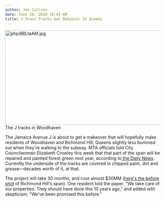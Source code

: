 ```yaml
---
author: Jen Carlson
date: June 18, 2010 10:43 AM
title: J Train Tracks Get Makeover In Queens
---
```


<p><span class="mt-enclosure mt-enclosure-image" style="display: inline;"> <img alt="phpdBlLtaAM.jpg" src="https://web.archive.org/web/20110811064337im_/http://gothamist.com/attachments/arts_jen/phpdBlLtaAM.jpg" width="626" height="306" class="image-none"> </span><br>
<span class="photo_caption">The J tracks in Woodhaven</span></p>

<p>The Jamaica Avenue J is about to get a makeover that will hopefully make residents of Woodhaven and Richmond Hill, Queens slightly less bummed out when they&apos;re walking to the subway. MTA officials told City Councilwoman Elizabeth Crowley this week that that part of the span will be repaired and painted forest green next year, according to<a href="https://web.archive.org/web/20110811064337/http://www.nydailynews.com/ny_local/queens/2010/06/18/2010-06-18_with_facelift_vow_things_looking_up_under_j_train_el.html"> the Daily News</a>. Currently the underside of the tracks are covered in chipped paint, dirt and grease&#x2014;decades worth of it, at that. </p>

<p>The project will take 30 months, and cost almost $30MM (<a href="https://web.archive.org/web/20110811064337/http://maps.google.com/maps?f=q&amp;source=s_q&amp;hl=en&amp;geocode=&amp;q=jamaica+avenue+richmond+hill&amp;sll=40.692614,-73.857222&amp;sspn=0.016758,0.035276&amp;ie=UTF8&amp;hq=&amp;hnear=Jamaica+Ave,+Queens,+New+York+11418&amp;ll=40.701236,-73.831987&amp;spn=0.016625,0.035276&amp;t=h&amp;z=15&amp;layer=c&amp;cbll=40.699746,-73.831908&amp;panoid=HNOz5N0uRIZgCRWuz6DiyQ&amp;cbp=12,261.54,,0,-40.51">here&apos;s the before shot</a> of Richmond Hill&apos;s span). One resident told the paper, &quot;We take care of our properties. They should have done this 10 years ago,&quot; and added with skepticism, &quot;We&apos;ve been promised this before.&quot;</p>